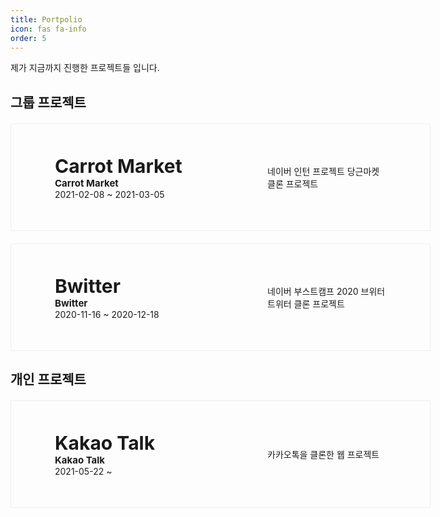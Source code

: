 ```yaml
---
title: Portpolio
icon: fas fa-info
order: 5
---
```


제가 지금까지 진행한 프로젝트들 입니다.

<style type='text/css'>
[class*="cardContainer"] {
    display: flex;
    width: 800px;
    height: 150px;
    border: 1px solid #eeeeee;
    margin: 20px 0;
    padding: 10px;
    transition: box-shadow 0.3s,border-color 0.3s;}
[class*="imgContainer"] {display: flex;
    display: inline-block;
    max-width: 100%;
    overflow: hidden;
    position: relative;
    box-sizing: border-box;
    margin: 0px;}
[class*="nameContainer"] {
    align-items: center;
    width: 220px;
    margin: auto;    }
[class*="contentContainer"] {
    width:190px;
    box-align:center;
    display: flex;
    align-items: center;
    margin: 0 auto;
    }
    @media (max-width:1650px){
        .cardContainer{ width: 650px;}
    }
@media (max-width:540px){
        .contentContainer {display: none;}
        .cardContainer{ width: 350px;}
    }
[class*="image"] {
    visibility: inherit;
    inset: 0px;
    box-sizing: border-box;
    padding: 0px;
    border: none;
    margin: 0 !important;
    display: block;
    height: 0px;
    min-width: 100%;
    max-width: 100%;
    min-height: 100%;
    max-height: 100%;
}
[class*="h1"]{
font-weight:bolder;
font-size: 30px;
}
[class*="h2"]{
font-weight:bold;
font-size: 15px;
}
</style>

## 그룹 프로젝트

<div class=cardContainer>
    <div class=imgContainer>
        <img src='https://user-images.githubusercontent.com/46195613/119294253-fbc06500-bc8e-11eb-9a0c-24cc7d50a042.png' class=image/>
    </div>
    <div class=nameContainer>
        <span class="h1">Carrot Market</span> <br />
        <span class="h2">Carrot Market</span> <br />
        <span>2021-02-08 ~ 2021-03-05</span>
    </div>
    <div class=contentContainer>
    네이버 인턴 프로젝트 당근마켓 클론 프로젝트
    </div>
</div>
<div class=cardContainer>
    <div class=imgContainer>
        <img src='https://ifh.cc/g/GQfyo3.png' class=image/>
    </div>
    <div class=nameContainer>
        <span class="h1">Bwitter</span> <br />
        <span class="h2">Bwitter</span> <br />
        <span>2020-11-16 ~ 2020-12-18</span>
    </div>
    <div class=contentContainer>
        네이버 부스트캠프 2020 브위터 트위터 클론 프로젝트
    </div>
</div>

## 개인 프로젝트

<div class=cardContainer>
    <div class=imgContainer>
        <img src='https://user-images.githubusercontent.com/46195613/119294458-76898000-bc8f-11eb-84e7-440e2d7c8fdd.png' class=image/>
    </div>
    <div class=nameContainer>
        <span class="h1">Kakao Talk</span> <br />
        <span class="h2">Kakao Talk</span> <br />
        <span>2021-05-22 ~ </span>
    </div>
    <div class=contentContainer>
        카카오톡을 클론한 웹 프로젝트
    </div>
</div>
